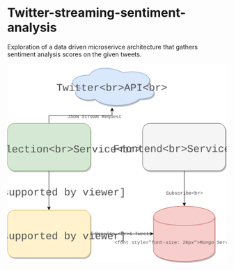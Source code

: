 # Twitter-streaming-sentiment-analysis

Exploration of a data driven microserivce architecture that gathers sentiment analysis scores on the given tweets.


![alt text](https://github.com/yawlhead91/Twitter-streaming-sentiment-analysis/blob/master/ProjectLayout.svg)
